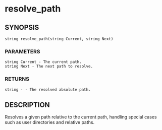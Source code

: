 # resolve_path

## SYNOPSIS

    string resolve_path(string Current, string Next)

### PARAMETERS

    string Current - The current path.
    string Next - The next path to resolve.

### RETURNS

    string - - The resolved absolute path.

## DESCRIPTION

Resolves a given path relative to the current path, handling
special cases such as user directories and relative paths.
